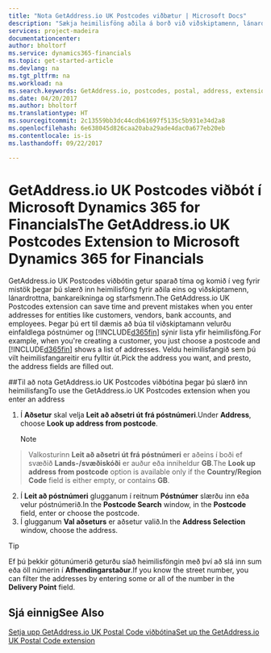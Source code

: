 ```yaml
---
title: "Nota GetAddress.io UK Postcodes viðbætur | Microsoft Docs"
description: "Sækja heimilisföng aðila á borð við viðskiptamenn, lánardrottna, starfsmann og bankastofnanir í Bretlandi með GetAddress.io þjónustunni."
services: project-madeira
documentationcenter: 
author: bholtorf
ms.service: dynamics365-financials
ms.topic: get-started-article
ms.devlang: na
ms.tgt_pltfrm: na
ms.workload: na
ms.search.keywords: GetAddress.io, postcodes, postal, address, extension
ms.date: 04/20/2017
ms.author: bholtorf
ms.translationtype: HT
ms.sourcegitcommit: 2c13559bb3dc44cdb61697f5135c5b931e34d2a8
ms.openlocfilehash: 6e638045d826caa20aba29ade4dac0a677eb20eb
ms.contentlocale: is-is
ms.lasthandoff: 09/22/2017

---
```


# <a name="the-getaddressio-uk-postcodes-extension-to-microsoft-dynamics-365-for-financials"></a><span data-ttu-id="af48a-103">GetAddress.io UK Postcodes viðbót í Microsoft Dynamics 365 for Financials</span><span class="sxs-lookup"><span data-stu-id="af48a-103">The GetAddress.io UK Postcodes Extension to Microsoft Dynamics 365 for Financials</span></span>
<span data-ttu-id="af48a-104">GetAddress.io UK Postcodes viðbótin getur sparað tíma og komið í veg fyrir mistök þegar þú slærð inn heimilisföng fyrir aðila eins og viðskiptamenn, lánardrottna, bankareikninga og starfsmenn.</span><span class="sxs-lookup"><span data-stu-id="af48a-104">The GetAddress.io UK Postcodes extension can save time and prevent mistakes when you enter addresses for entities like customers, vendors, bank accounts, and employees.</span></span> <span data-ttu-id="af48a-105">Þegar þú ert til dæmis að búa til viðskiptamann velurðu einfaldlega póstnúmer og [!INCLUDE[d365fin](includes/d365fin_md.md)] sýnir lista yfir heimilisföng.</span><span class="sxs-lookup"><span data-stu-id="af48a-105">For example, when you're creating a customer, you just choose a postcode and [!INCLUDE[d365fin](includes/d365fin_md.md)] shows a list of addresses.</span></span> <span data-ttu-id="af48a-106">Veldu heimilisfangið sem þú vilt heimilisfangareitir eru fylltir út.</span><span class="sxs-lookup"><span data-stu-id="af48a-106">Pick the address you want, and presto, the address fields are filled out.</span></span>  

##<a name="to-use-the-getaddressio-uk-postcodes-extension-when-you-enter-an-address"></a><span data-ttu-id="af48a-107">Til að nota GetAddress.io UK Postcodes viðbótina þegar þú slærð inn heimilisfang</span><span class="sxs-lookup"><span data-stu-id="af48a-107">To use the GetAddress.io UK Postcodes extension when you enter an address</span></span>
1. <span data-ttu-id="af48a-108">Í **Aðsetur** skal velja **Leit að aðsetri út frá póstnúmeri**.</span><span class="sxs-lookup"><span data-stu-id="af48a-108">Under **Address**, choose **Look up address from postcode**.</span></span>  

    > [!NOTE]  
>   <span data-ttu-id="af48a-109">Valkosturinn **Leit að aðsetri út frá póstnúmeri** er aðeins í boði ef svæðið **Lands-/svæðiskóði** er auður eða inniheldur **GB**.</span><span class="sxs-lookup"><span data-stu-id="af48a-109">The **Look up address from postcode** option is available only if the **Country/Region Code** field is either empty, or contains **GB**.</span></span>
2. <span data-ttu-id="af48a-110">Í **Leit að póstnúmeri** glugganum í reitnum **Póstnúmer** slærðu inn eða velur póstnúmerið.</span><span class="sxs-lookup"><span data-stu-id="af48a-110">In the **Postcode Search** window, in the **Postcode** field, enter or choose the postcode.</span></span>  
3. <span data-ttu-id="af48a-111">Í glugganum **Val aðseturs** er aðsetur valið.</span><span class="sxs-lookup"><span data-stu-id="af48a-111">In the **Address Selection** window, choose the address.</span></span>  

> [!TIP]  
>   <span data-ttu-id="af48a-112">Ef þú þekkir götunúmerið geturðu síað heimilisföngin með því að slá inn sum eða öll númerin í **Afhendingarstaður**.</span><span class="sxs-lookup"><span data-stu-id="af48a-112">If you know the street number, you can filter the addresses by entering some or all of the number in the **Delivery Point** field.</span></span>


## <a name="see-also"></a><span data-ttu-id="af48a-113">Sjá einnig</span><span class="sxs-lookup"><span data-stu-id="af48a-113">See Also</span></span>
[<span data-ttu-id="af48a-114">Setja upp GetAddress.io UK Postal Code viðbótina</span><span class="sxs-lookup"><span data-stu-id="af48a-114">Set up the GetAddress.io UK Postal Code extension</span></span>](LocalFunctionality/UnitedKingdom/uk-setup-postal-code-service.md)

